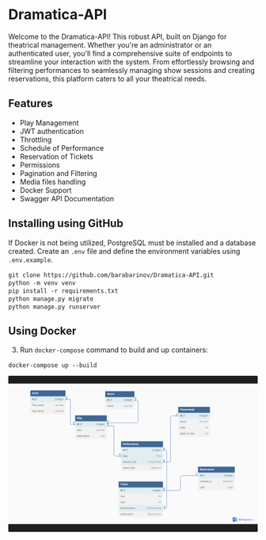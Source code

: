 # Dramatica-API

Welcome to the Dramatica-API! This robust API, built on Django for theatrical management. Whether you're an administrator or an authenticated user, you'll find a comprehensive suite of endpoints to streamline your interaction with the system. From effortlessly browsing and filtering performances to seamlessly managing show sessions and creating reservations, this platform caters to all your theatrical needs.

## Features
* Play Management
* JWT authentication
* Throttling
* Schedule of Performance
* Reservation of Tickets
* Permissions
* Pagination and Filtering
* Media files handling
* Docker Support
* Swagger API Documentation

## Installing using GitHub
If Docker is not being utilized, PostgreSQL must be installed and a database created. Create an `.env` file and define the environment variables using `.env.example`.

```shell
git clone https://github.com/barabarinov/Dramatica-API.git
python -m venv venv
pip install -r requirements.txt
python manage.py migrate
python manage.py runserver
````
## Using Docker
3. Run `docker-compose` command to build and up containers:
```shell
docker-compose up --build
```

![Image Alt text](pic/diagram.png "Database Diagram")
